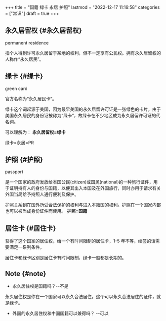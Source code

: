 +++
title = "国籍 绿卡 永居 护照"
lastmod = "2022-12-17 11:16:58"
categories = ["常识"]
draft = true
+++

## 永久居留权 {#永久居留权}

permanent residence

指个人得到许可永久居留于某地的权利，但不一定享有公民权。拥有永久居留权的人称作“永久居民”。


## 绿卡 {#绿卡}

green card

官方名称为“永久居民卡”。

绿卡这个词起源于美国，因为最早美国的永久居留许可证是一张绿色的卡片，由于美国永久居民的身份证被称为“绿卡”，故绿卡在不少地区成为永久居留许可证的代名词。

可以理解为： **永久居留权=绿卡**

绿卡=永居=PR


## 护照 {#护照}

passport

是一个国家的政府发放给本国公民(citizen)或国民(national)的一种旅行证件，用于证明持有人的身份与国籍，以便其出入本国及在外国旅行，同时亦用于请求有关外国当局给予持照人通行便利及保护。

护照关系到在国外所受合法保护的权利与进入本籍国的权利。护照在一个国家内部也可以被当成身份证件而使用。 **护照=国籍**


## 居住卡 {#居住卡}

获得了这个国家的居住权，给一个有时间限制的居住卡，1-5 年不等，续签的话需要满足一系列条件。

居住卡和绿卡区别是居住卡有时间限制，绿卡一般都是长期的。


## Note {#note}

-   永久居住权是国籍吗？--不是

永久居住权是你在一个国家可以永久合法居住，这个可以永久合法居住的证件，就是绿卡。

-   外国的永久居住权和中国国籍可以兼得吗？ --可以